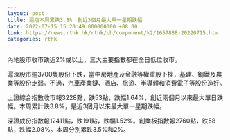 ```yaml
---
layout: post
title: 滬指本周累跌3.8%　創近3個月最大單一星期跌幅
date: 2022-07-15 15:20:49.000000000 +08:00
link: https://news.rthk.hk/rthk/ch/component/k2/1657888-20220715.htm
categories: rthk
---
```


內地股市收市跌近2%或以上，三大主要指數都在全日低位收市。

滬深股市逾3700隻股份下跌，當中房地產及金融等權重股下挫，基建、鋼鐵及農業等股份走弱。不過，汽車產業鏈、酒店、旅遊、半導體和消費電子等股份造好。

上證綜合指數收市報3228點，跌53點，跌幅1.64%，創近兩個月以來最大單日跌幅。本周累計跌3.8%，是近3個月以來最大單一星期跌幅。

深證成份指數報12411點，跌191點，跌幅1.52%。創業板指數報2760點，跌58點，跌幅2.08%。本周分別累跌3.5%和2%。
